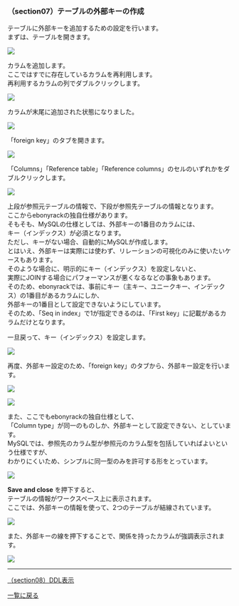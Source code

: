 ### （section07）テーブルの外部キーの作成

テーブルに外部キーを追加するための設定を行います。  
まずは、テーブルを開きます。  

![](../image/10_Table_01.png)

カラムを追加します。  
ここではすでに存在しているカラムを再利用します。  
再利用するカラムの列でダブルクリックします。  

![](../image/10_Table_02_ColumnName.png)

カラムが末尾に追加された状態になりました。  

![](../image/10_Table_03.png)

「foreign key」のタブを開きます。

![](../image/10_Table_04.png)

「Columns」「Reference table」「Reference columns」のセルのいずれかをダブルクリックします。

![](../image/10_Table_05_ForeignKey.png)

上段が参照元テーブルの情報で、下段が参照先テーブルの情報となります。  
ここからebonyrackの独自仕様があります。  
そもそも、MySQLの仕様としては、外部キーの1番目のカラムには、  
キー（インデックス）が必須となります。  
ただし、キーがない場合、自動的にMySQLが作成します。  
とはいえ、外部キーは実際には使わず、リレーションの可視化のみに使いたいケースもあります。  
そのような場合に、明示的にキー（インデックス）を設定しないと、  
実際にJOINする場合にパフォーマンスが悪くなるなどの事象もあります。  
そのため、ebonyrackでは、事前にキー（主キー、ユニークキー、インデックス）の1番目があるカラムにしか、  
外部キーの1番目として設定できないようにしています。  
そのため、「Seq in index」で1が指定できるのは、「First key」に記載があるカラムだけとなります。

一旦戻って、キー（インデックス）を設定します。  

![](../image/10_Table_06.png)

再度、外部キー設定のため、「foreign key」のタブから、外部キー設定を行います。

![](../image/10_Table_07_ForeignKey.png)

![](../image/10_Table_08_ForeignKey.png)

また、ここでもebonyrackの独自仕様として、  
「Column type」が同一のものしか、外部キーとして設定できない、としています。  
MySQLでは、参照先のカラム型が参照元のカラム型を包括していればよいという仕様ですが、  
わかりにくいため、シンプルに同一型のみを許可する形をとっています。  

![](../image/10_Table_09.png)

 __Save and close__ を押下すると、  
テーブルの情報がワークスペース上に表示されます。  
ここでは、外部キーの情報を使って、2つのテーブルが結線されています。  

![](../image/11_Main_01.png)

また、外部キーの線を押下することで、関係を持ったカラムが強調表示されます。  

![](../image/11_Main_02.png)

---

[（section08）DDL表示](section08.md)

[一覧に戻る](../manual.ja.md)